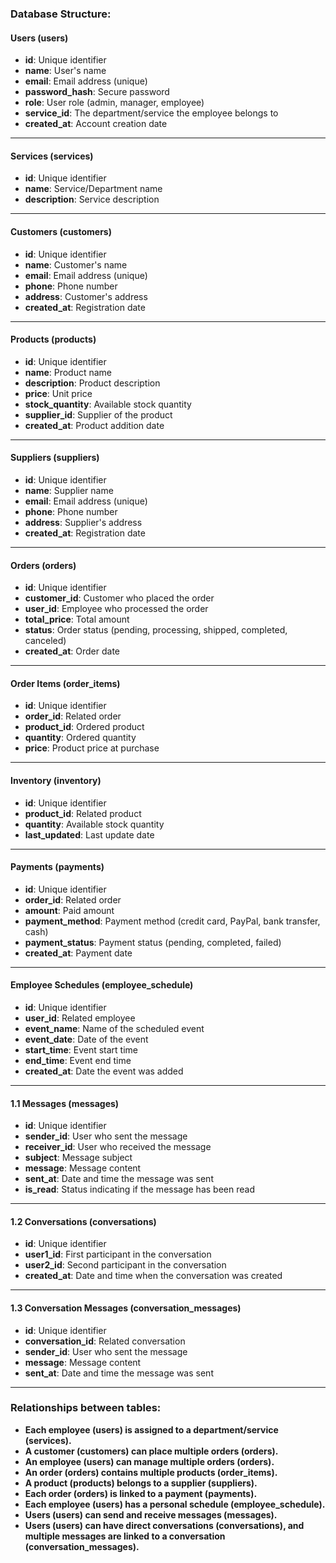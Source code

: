 ### **Database Structure:**  

#### **Users (users)**  
- **id**: Unique identifier  
- **name**: User's name  
- **email**: Email address (unique)  
- **password_hash**: Secure password  
- **role**: User role (admin, manager, employee)  
- **service_id**: The department/service the employee belongs to  
- **created_at**: Account creation date  

---

#### **Services (services)**  
- **id**: Unique identifier  
- **name**: Service/Department name  
- **description**: Service description  

---

#### **Customers (customers)**  
- **id**: Unique identifier  
- **name**: Customer's name  
- **email**: Email address (unique)  
- **phone**: Phone number  
- **address**: Customer's address  
- **created_at**: Registration date  

---

#### **Products (products)**  
- **id**: Unique identifier  
- **name**: Product name  
- **description**: Product description  
- **price**: Unit price  
- **stock_quantity**: Available stock quantity  
- **supplier_id**: Supplier of the product  
- **created_at**: Product addition date  

---

#### **Suppliers (suppliers)**  
- **id**: Unique identifier  
- **name**: Supplier name  
- **email**: Email address (unique)  
- **phone**: Phone number  
- **address**: Supplier's address  
- **created_at**: Registration date  

---

#### **Orders (orders)**  
- **id**: Unique identifier  
- **customer_id**: Customer who placed the order  
- **user_id**: Employee who processed the order  
- **total_price**: Total amount  
- **status**: Order status (pending, processing, shipped, completed, canceled)  
- **created_at**: Order date  

---

#### **Order Items (order_items)**  
- **id**: Unique identifier  
- **order_id**: Related order  
- **product_id**: Ordered product  
- **quantity**: Ordered quantity  
- **price**: Product price at purchase  

---

#### **Inventory (inventory)**  
- **id**: Unique identifier  
- **product_id**: Related product  
- **quantity**: Available stock quantity  
- **last_updated**: Last update date  

---

#### **Payments (payments)**  
- **id**: Unique identifier  
- **order_id**: Related order  
- **amount**: Paid amount  
- **payment_method**: Payment method (credit card, PayPal, bank transfer, cash)  
- **payment_status**: Payment status (pending, completed, failed)  
- **created_at**: Payment date  

---

#### **Employee Schedules (employee_schedule)**  
- **id**: Unique identifier  
- **user_id**: Related employee  
- **event_name**: Name of the scheduled event  
- **event_date**: Date of the event  
- **start_time**: Event start time  
- **end_time**: Event end time  
- **created_at**: Date the event was added  

---

#### **1.1 Messages (messages)**  
- **id**: Unique identifier  
- **sender_id**: User who sent the message  
- **receiver_id**: User who received the message  
- **subject**: Message subject  
- **message**: Message content  
- **sent_at**: Date and time the message was sent  
- **is_read**: Status indicating if the message has been read  

---

#### **1.2 Conversations (conversations)**  
- **id**: Unique identifier  
- **user1_id**: First participant in the conversation  
- **user2_id**: Second participant in the conversation  
- **created_at**: Date and time when the conversation was created  

---

#### **1.3 Conversation Messages (conversation_messages)**  
- **id**: Unique identifier  
- **conversation_id**: Related conversation  
- **sender_id**: User who sent the message  
- **message**: Message content  
- **sent_at**: Date and time the message was sent  

---

### **Relationships between tables:**  
- **Each employee (users) is assigned to a department/service (services).**  
- **A customer (customers) can place multiple orders (orders).**  
- **An employee (users) can manage multiple orders (orders).**  
- **An order (orders) contains multiple products (order_items).**  
- **A product (products) belongs to a supplier (suppliers).**  
- **Each order (orders) is linked to a payment (payments).**  
- **Each employee (users) has a personal schedule (employee_schedule).**  
- **Users (users) can send and receive messages (messages).**  
- **Users (users) can have direct conversations (conversations), and multiple messages are linked to a conversation (conversation_messages).**  
